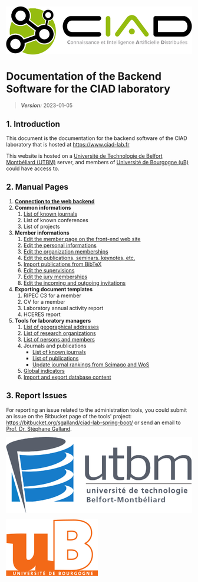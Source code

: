 ![CIAD logo](ciadlogo.png)

# Documentation of the Backend Software for the CIAD laboratory

> **_Version:_** 2023-01-05

## 1. Introduction

This document is the documentation for the backend software of the CIAD laboratory that is hosted at https://www.ciad-lab.fr

This website is hosted on a [Université de Technologie de Belfort Montbéliard (UTBM)](http://www.utbm.fr) server, and members of [Université de Bourgogne (uB)](http://www.u-bourgogne.fr) could have access to.


## 2. Manual Pages

1. **[Connection to the web backend](login.md)**
2. **Common informations**
   1. [List of known journals](journals.md)
   2. List of known conferences
   3. List of projects
3. **Member informations**
   1. [Edit the member page on the front-end web site](editmemberpage.md)
   2. [Edit the personal informations](editpersonalinfo.md)
   3. [Edit the organization memberships](editorgamemberships.md)
   4. [Edit the publications, seminars, keynotes, etc.](editpublications.md)
   5. [Import publications from BibTeX](importbibtex.md)
   6. [Edit the supervisions](editsupervisions.md)
   7. [Edit the jury memberships](editjurymemberships.md)
   8. [Edit the incoming and outgoing invitations](editinvitations.md)
3. **Exporting document templates**
   1. RIPEC C3 for a member
   2. CV for a member
   3. Laboratory annual activity report
   4. HCERES report
4. **Tools for laboratory managers**
   1. [List of geographical addresses](addresses.md)
   2. [List of research organizations](organizations.md)
   3. [List of persons and members](persons.md)
   4. Journals and publications
      * [List of known journals](journals.md)
      * [List of publications](publications.md)
      * [Update journal rankings from Scimago and WoS](journalrankingupdate.md)
   5. [Global indicators](globalindicators.md)
   6. [Import and export database content](importexportdb.md)
   
## 3. Report Issues

For reporting an issue related to the administration tools, you could submit an issue on the Bitbucket page of the tools' project: https://bitbucket.org/sgalland/ciad-lab-spring-boot/ or send an email to [Prof. Dr. Stéphane Galland](mailto:stephane.galland@utbm.fr).

![UTBM logo](utbmlogo.png)

![uB logo](ublogo.png)

